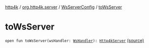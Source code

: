 [http4k](../../index.md) / [org.http4k.server](../index.md) / [WsServerConfig](index.md) / [toWsServer](./to-ws-server.md)

# toWsServer

`open fun toWsServer(wsHandler: `[`WsHandler`](../../org.http4k.websocket/-ws-handler.md)`): `[`Http4kServer`](../-http4k-server/index.md) [(source)](https://github.com/http4k/http4k/blob/master/http4k-core/src/main/kotlin/org/http4k/server/http4kServer.kt#L31)